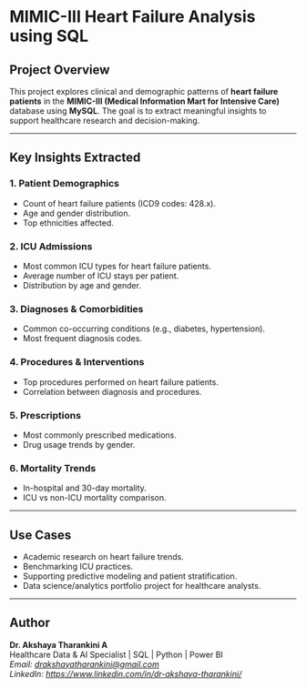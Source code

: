 # MIMIC-III Heart Failure Analysis using SQL

## Project Overview

This project explores clinical and demographic patterns of **heart failure patients** in the **MIMIC-III (Medical Information Mart for Intensive Care)** database using **MySQL**. The goal is to extract meaningful insights to support healthcare research and decision-making.

---

## Key Insights Extracted

### 1. **Patient Demographics**
- Count of heart failure patients (ICD9 codes: 428.x).
- Age and gender distribution.
- Top ethnicities affected.

### 2. **ICU Admissions**
- Most common ICU types for heart failure patients.
- Average number of ICU stays per patient.
- Distribution by age and gender.

### 3. **Diagnoses & Comorbidities** 
- Common co-occurring conditions (e.g., diabetes, hypertension).
- Most frequent diagnosis codes.

### 4. **Procedures & Interventions**
- Top procedures performed on heart failure patients.
- Correlation between diagnosis and procedures.

### 5. **Prescriptions**
- Most commonly prescribed medications.
- Drug usage trends by gender.

### 6. **Mortality Trends**
- In-hospital and 30-day mortality.
- ICU vs non-ICU mortality comparison.

---

## Use Cases

- Academic research on heart failure trends.
- Benchmarking ICU practices.
- Supporting predictive modeling and patient stratification.
- Data science/analytics portfolio project for healthcare analysts.

---

## Author

**Dr. Akshaya Tharankini A**  
Healthcare Data & AI Specialist | SQL | Python | Power BI  
*Email: drakshayatharankini@gmail.com*  
*LinkedIn: https://www.linkedin.com/in/dr-akshaya-tharankini/*
